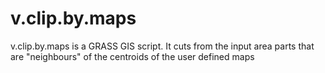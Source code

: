 v.clip.by.maps
==============

v.clip.by.maps is a GRASS GIS script. It cuts from the input area parts that are "neighbours" of the centroids of the user defined maps
